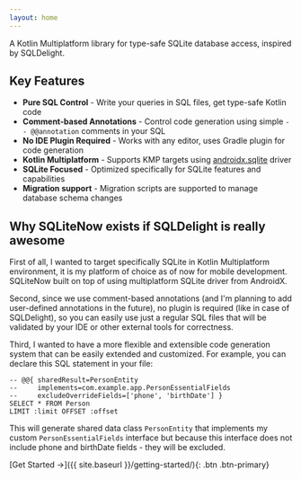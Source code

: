 ```yaml
---
layout: home
---
```


A Kotlin Multiplatform library for type-safe SQLite database access, inspired by SQLDelight.

## Key Features

- **Pure SQL Control** - Write your queries in SQL files, get type-safe Kotlin code
- **Comment-based Annotations** - Control code generation using simple `-- @@annotation` comments in your SQL
- **No IDE Plugin Required** - Works with any editor, uses Gradle plugin for code generation
- **Kotlin Multiplatform** - Supports KMP targets using [androidx.sqlite](https://developer.android.com/kotlin/multiplatform/sqlite) driver
- **SQLite Focused** - Optimized specifically for SQLite features and capabilities
- **Migration support** - Migration scripts are supported to manage database schema changes

## Why SQLiteNow exists if SQLDelight is really awesome

First of all, I wanted to target specifically SQLite in Kotlin Multiplatform environment, it is my platform
of choice as of now for mobile development. SQLiteNow built on top of using multiplatform SQLite driver from AndroidX.

Second, since we use comment-based annotations (and I'm planning to add user-defined annotations in the future),
no plugin is required (like in case of SQLDelight), so you can easily use just a regular SQL files
that will be validated by your IDE or other external tools for correctness.

Third, I wanted to have a more flexible and extensible code generation system that can be easily extended
and customized. For example, you can declare this SQL statement in your file:

```sqlite
-- @@{ sharedResult=PersonEntity
--     implements=com.example.app.PersonEssentialFields
--     excludeOverrideFields=['phone', 'birthDate'] }
SELECT * FROM Person
LIMIT :limit OFFSET :offset
```

This will generate shared data class `PersonEntity` that implements my custom `PersonEssentialFields` interface
but because this interface does not include phone and birthDate fields - they will be excluded.

[Get Started →]({{ site.baseurl }}/getting-started/){: .btn .btn-primary}
